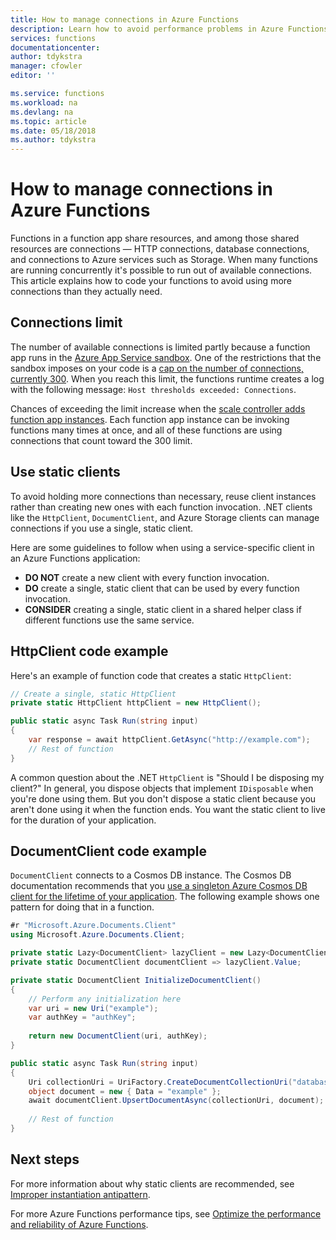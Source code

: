 ```yaml
---
title: How to manage connections in Azure Functions
description: Learn how to avoid performance problems in Azure Functions by using static connection clients.
services: functions
documentationcenter: 
author: tdykstra
manager: cfowler
editor: ''

ms.service: functions
ms.workload: na
ms.devlang: na
ms.topic: article
ms.date: 05/18/2018
ms.author: tdykstra
---
```


# How to manage connections in Azure Functions

Functions in a function app share resources, and among those shared resources are connections &mdash; HTTP connections, database connections, and connections to Azure services such as Storage. When many functions are running concurrently it's possible to run out of available connections. This article explains how to code your functions to avoid using more connections than they actually need.

## Connections limit

The number of available connections is limited partly because a function app runs in the [Azure App Service sandbox](https://github.com/projectkudu/kudu/wiki/Azure-Web-App-sandbox). One of the restrictions that the sandbox imposes on your code is a [cap on the number of connections, currently 300](https://github.com/projectkudu/kudu/wiki/Azure-Web-App-sandbox#numerical-sandbox-limits). When you reach this limit, the functions runtime creates a log with the following message: `Host thresholds exceeded: Connections`.

Chances of exceeding the limit increase when the [scale controller adds function app instances](functions-scale.md#how-the-consumption-plan-works). Each function app instance can be invoking functions many times at once, and all of these functions are using connections that count toward the 300 limit.

## Use static clients

To avoid holding more connections than necessary, reuse client instances rather than creating new ones with each function invocation. .NET clients like the `HttpClient`, `DocumentClient`, and Azure Storage clients can manage connections if you use a single, static client.

Here are some guidelines to follow when using a service-specific client in an Azure Functions application:

- **DO NOT** create a new client with every function invocation.
- **DO** create a single, static client that can be used by every function invocation.
- **CONSIDER** creating a single, static client in a shared helper class if different functions use the same service.

## HttpClient code example

Here's an example of function code that creates a static `HttpClient`:

```cs
// Create a single, static HttpClient
private static HttpClient httpClient = new HttpClient();

public static async Task Run(string input)
{
    var response = await httpClient.GetAsync("http://example.com");
    // Rest of function
}
```

A common question about the .NET `HttpClient` is "Should I be disposing my client?" In general, you dispose objects that implement `IDisposable` when you're done using them. But you don't dispose a static client because you aren't done using it when the function ends. You want the static client to live for the duration of your application.

## DocumentClient code example

`DocumentClient` connects to a Cosmos DB instance. The Cosmos DB documentation recommends that you [use a singleton Azure Cosmos DB client for the lifetime of your application](https://docs.microsoft.com/en-us/azure/cosmos-db/performance-tips#sdk-usage). The following example shows one pattern for doing that in a function.

```cs
#r "Microsoft.Azure.Documents.Client"
using Microsoft.Azure.Documents.Client; 

private static Lazy<DocumentClient> lazyClient = new Lazy<DocumentClient>(InitializeDocumentClient);
private static DocumentClient documentClient => lazyClient.Value;

private static DocumentClient InitializeDocumentClient()
{
    // Perform any initialization here
    var uri = new Uri("example");
    var authKey = "authKey";
    
    return new DocumentClient(uri, authKey);
}

public static async Task Run(string input)
{
    Uri collectionUri = UriFactory.CreateDocumentCollectionUri("database", "collection");
    object document = new { Data = "example" };
    await documentClient.UpsertDocumentAsync(collectionUri, document);
    
    // Rest of function
}
```

## Next steps

For more information about why static clients are recommended, see [Improper instantiation antipattern](https://docs.microsoft.com/azure/architecture/antipatterns/improper-instantiation/).

For more Azure Functions performance tips, see [Optimize the performance and reliability of Azure Functions](functions-best-practices.md).
